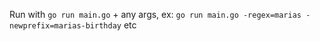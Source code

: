 Run with `go run main.go` + any args, ex: `go run main.go -regex=marias -newprefix=marias-birthday` etc